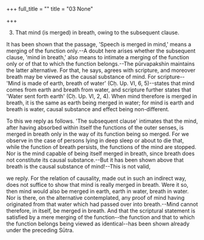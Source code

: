 +++
full_title = ""
title = "03 None"

+++


3. That mind (is merged) in breath, owing to the subsequent clause.

It has been shown that the passage, 'Speech is merged in mind,' means a merging of the function only.--A doubt here arises whether the subsequent clause, 'mind in breath,' also means to intimate a merging of the function only or of that to which the function belongs.--The pūrvapakshin maintains the latter alternative. For that, he says, agrees with scripture, and moreover breath may be viewed as the causal substance of mind. For scripture--'Mind is made of earth, breath of water' (Cḥ. Up. VI, 6, 5)--states that mind comes from earth and breath from water, and scripture further states that 'Water sent forth earth' (Cḥ. Up. VI, 2, 4). When mind therefore is merged in breath, it is the same as earth being merged in water; for mind is earth and breath is water, causal substance and effect being non-different.

To this we reply as follows. 'The subsequent clause' intimates that the mind, after having absorbed within itself the functions of the outer senses, is merged in breath only in the way of its function being so merged. For we observe in the case of persons lying in deep sleep or about to die that, while the function of breath persists, the functions of the mind are stopped. Nor is the mind capable of being itself merged in breath, since breath does not constitute its causal substance.--But it has been shown above that breath is the causal substance of mind!--This is not valid,

we reply. For the relation of causality, made out in such an indirect way, does not suffice to show that mind is really merged in breath. Were it so, then mind would also be merged in earth, earth in water, breath in water. Nor is there, on the alternative contemplated, any proof of mind having originated from that water which had passed over into breath.--Mind cannot therefore, in itself, be merged in breath. And that the scriptural statement is satisfied by a mere merging of the function--the function and that to which the function belongs being viewed as identical--has been shown already under the preceding Sūtra.

